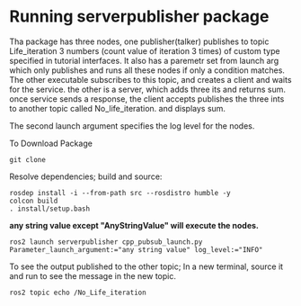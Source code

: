 # Running serverpublisher package

Tha package has three nodes, 
one publisher(talker) publishes to topic Life_iteration 3 numbers (count value of iteration 3 times) of custom type specified in tutorial interfaces. It also has a paremetr set from launch arg which only publishes and runs all these nodes if only a condition matches.
The other executable subscribes to this topic, and creates a client and waits for the service. 
the other is a server, which adds three its and returns sum. 
once service sends a response, the client accepts publishes the three ints to another topic called No_life_iteration. and displays sum.

The second launch argument specifies the log level for the nodes.

To Download Package
```
git clone
```

Resolve dependencies; build and source:

```
rosdep install -i --from-path src --rosdistro humble -y
colcon build
. install/setup.bash
```
**any string value except "AnyStringValue" will execute the nodes.**
```
ros2 launch serverpublisher cpp_pubsub_launch.py Parameter_launch_argument:="any string value" log_level:="INFO"
```
To see the output published to the other topic; In a new terminal, source it and run to see the message in the new topic.
```
ros2 topic echo /No_Life_iteration
```

